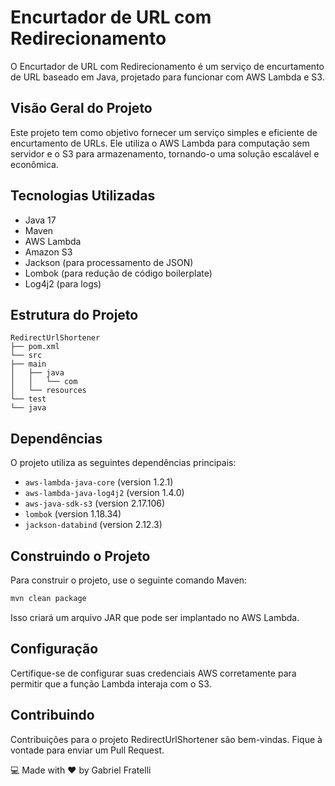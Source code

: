 # Encurtador de URL com Redirecionamento

O Encurtador de URL com Redirecionamento é um serviço de encurtamento de URL baseado em Java, projetado para funcionar com AWS Lambda e S3.

## Visão Geral do Projeto

Este projeto tem como objetivo fornecer um serviço simples e eficiente de encurtamento de URLs. Ele utiliza o AWS Lambda para computação sem servidor e o S3 para armazenamento, tornando-o uma solução escalável e econômica.

## Tecnologias Utilizadas

- Java 17
- Maven
- AWS Lambda
- Amazon S3
- Jackson (para processamento de JSON)
- Lombok (para redução de código boilerplate)
- Log4j2 (para logs)

## Estrutura do Projeto

```
RedirectUrlShortener
├── pom.xml
└── src
├── main
│   ├── java
│   │   └── com
│   └── resources
└── test
└── java
```

## Dependências

O projeto utiliza as seguintes dependências principais:

- `aws-lambda-java-core` (version 1.2.1)
- `aws-lambda-java-log4j2` (version 1.4.0)
- `aws-java-sdk-s3` (version 2.17.106)
- `lombok` (version 1.18.34)
- `jackson-databind` (version 2.12.3)

## Construindo o Projeto

Para construir o projeto, use o seguinte comando Maven:

```bash
mvn clean package
```

Isso criará um arquivo JAR que pode ser implantado no AWS Lambda.

## Configuração

Certifique-se de configurar suas credenciais AWS corretamente para permitir que a função Lambda interaja com o S3.

## Contribuindo

Contribuições para o projeto RedirectUrlShortener são bem-vindas. Fique à vontade para enviar um Pull Request.

<footer>
        <p>💻 Made with ❤️ by Gabriel Fratelli</p>
</footer>